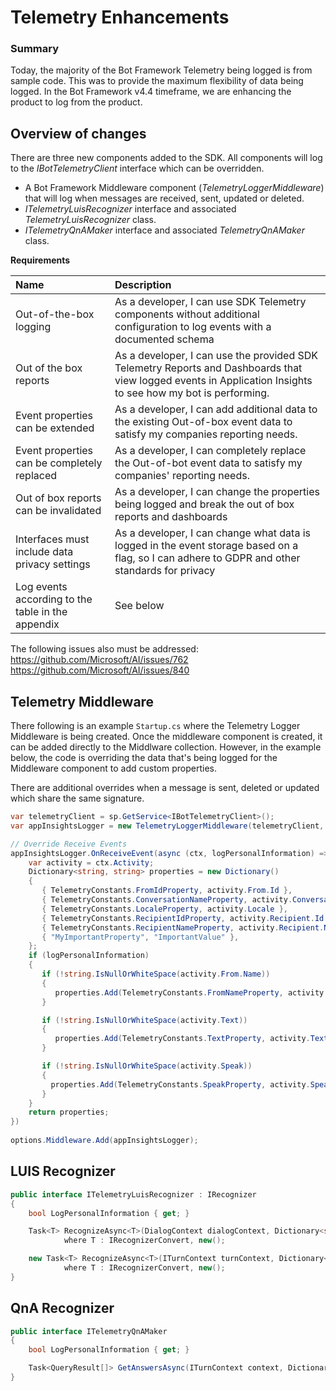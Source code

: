 # Telemetry Enhancements


### Summary
Today, the majority of the Bot Framework Telemetry being logged is from sample code.  This was to provide the maximum flexibility of data being logged.  In the Bot Framework v4.4 timeframe, we are enhancing the product to log from the product.

## Overview of changes
There are three new components  added to the SDK.  All components will log to the *IBotTelemetryClient* interface which can be overridden.

- A  Bot Framework Middleware component (*TelemetryLoggerMiddleware*) that will log when messages are received, sent, updated or deleted. 
- *ITelemetryLuisRecognizer* interface and associated *TelemetryLuisRecognizer* class.
- *ITelemetryQnAMaker* interface and associated *TelemetryQnAMaker* class.

**Requirements**

|Name  | Description |
|:-----|:------------|
|Out-of-the-box logging | As a developer, I can use SDK Telemetry components without additional configuration to log events with a documented schema |
| Out of the box reports | As a developer, I can use the provided SDK Telemetry Reports and Dashboards that view logged events in Application Insights to see how my bot is performing. |
| Event properties can be extended | As a developer, I can add additional data to the existing Out-of-box event data to satisfy my companies reporting needs. |
| Event properties can be completely replaced | As a developer, I can completely replace the Out-of-bot event data to satisfy my companies' reporting needs. |
| Out of box reports can be invalidated | As a developer, I can change the properties being logged and break the out of box reports and dashboards |
| Interfaces must include data privacy settings | As a developer, I can change what data is logged in the event storage based on a flag, so I can adhere to GDPR and other standards for privacy |
| Log events according to the table in the appendix | See below |



The following issues also must be addressed:
https://github.com/Microsoft/AI/issues/762
https://github.com/Microsoft/AI/issues/840


## Telemetry Middleware
There following is an example `Startup.cs` where the Telemetry Logger Middleware is being created.  Once the middleware component is created, it can be added directly to the Middlware collection.  However, in the example below, the code is overriding the data that's being logged for the Middleware component to add custom properties.

There are additional overrides when a message is sent, deleted or updated which share the same signature.

```csharp
var telemetryClient = sp.GetService<IBotTelemetryClient>();
var appInsightsLogger = new TelemetryLoggerMiddleware(telemetryClient, logPersonalInformation: true);

// Override Receive Events
appInsightsLogger.OnReceiveEvent(async (ctx, logPersonalInformation) => { 
    var activity = ctx.Activity;
    Dictionary<string, string> properties = new Dictionary() 
    {
       { TelemetryConstants.FromIdProperty, activity.From.Id },
       { TelemetryConstants.ConversationNameProperty, activity.Conversation.Name },
       { TelemetryConstants.LocaleProperty, activity.Locale },
       { TelemetryConstants.RecipientIdProperty, activity.Recipient.Id },
       { TelemetryConstants.RecipientNameProperty, activity.Recipient.Name },
       { "MyImportantProperty", "ImportantValue" },
    };
    if (logPersonalInformation)
    {
       if (!string.IsNullOrWhiteSpace(activity.From.Name))
       {
          properties.Add(TelemetryConstants.FromNameProperty, activity.From.Name);
       }

       if (!string.IsNullOrWhiteSpace(activity.Text))
       {
          properties.Add(TelemetryConstants.TextProperty, activity.Text);
       }

       if (!string.IsNullOrWhiteSpace(activity.Speak))
       {
         properties.Add(TelemetryConstants.SpeakProperty, activity.Speak);
       }
    }
    return properties;
})
    
options.Middleware.Add(appInsightsLogger);
```



## LUIS Recognizer

```csharp
public interface ITelemetryLuisRecognizer : IRecognizer
{
    bool LogPersonalInformation { get; }

    Task<T> RecognizeAsync<T>(DialogContext dialogContext, Dictionary<string, string> properties = DefaultLuisProperties, CancellationToken cancellationToken = default(CancellationToken))
            where T : IRecognizerConvert, new();

    new Task<T> RecognizeAsync<T>(ITurnContext turnContext, Dictionary<string, string> properties = DefaultLuisProperties, CancellationToken cancellationToken = default(CancellationToken))
            where T : IRecognizerConvert, new();
}
```

## QnA Recognizer

```csharp
public interface ITelemetryQnAMaker
{
    bool LogPersonalInformation { get; }

    Task<QueryResult[]> GetAnswersAsync(ITurnContext context, Dictionary<string, string> properties = DefaultQnAProperties, QnAMakerOptions options = null);
}
```

